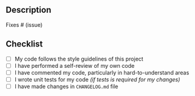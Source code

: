 ## Description

<!--

Please include a summary of the change and which issue is fixed. Please also include relevant motivation and context. List any dependencies that are required for this change.

-->

Fixes # (issue)

## Checklist

- [ ] My code follows the style guidelines of this project
- [ ] I have performed a self-review of my own code
- [ ] I have commented my code, particularly in hard-to-understand areas
- [ ] I wrote unit tests for my code _(if tests is required for my changes)_
- [ ] I have made changes in `CHANGELOG.md` file

<!--

About your changes in `CHANGELOG.md`:

* Add version header `## UNRELEASED`, if it does not exists
* Add description under `Added`/`Changed`/`Fixed` sections
* Add reference to closed issues `[#000]`
* Add link to issue in the end of document

-->